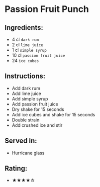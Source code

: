 # Passion Fruit Punch

## Ingredients:
- 4 cl `dark rum`
- 2 cl `lime juice`
- 1 cl `simple syrup`
- 10 cl `passion fruit juice`
- 24 `ice cubes`

## Instructions:
- Add dark rum
- Add lime juice
- Add simple syrup
- Add passion fruit juice
- Dry shake for 15 seconds
- Add ice cubes and shake for 15 seconds
- Double strain
- Add crushed ice and stir

## Served in:
- Hurricane glass

## Rating:
- ★★★★☆